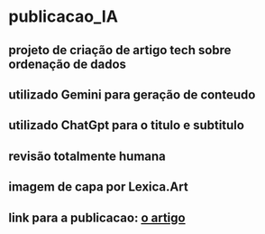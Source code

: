 # publicacao_IA

## projeto de criação de artigo tech sobre ordenação de dados

## utilizado Gemini para geração de conteudo

## utilizado ChatGpt para o titulo e subtitulo

## revisão totalmente humana

## imagem de capa por Lexica.Art

## link para a publicacao: [o artigo](https://web.dio.me/articles/a-melhor-estrategia-implementando-mergesort-e-quicksort-para-eficiencia-na-ordenacao?back=%2Farticles&open-modal=true&page=1&order=oldest)

